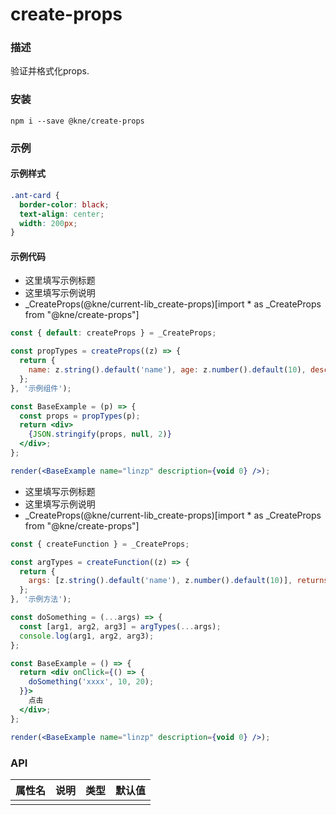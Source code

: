 
# create-props


### 描述

验证并格式化props.


### 安装

```shell
npm i --save @kne/create-props
```

### 示例


#### 示例样式

```scss
.ant-card {
  border-color: black;
  text-align: center;
  width: 200px;
}
```

#### 示例代码

- 这里填写示例标题
- 这里填写示例说明
- _CreateProps(@kne/current-lib_create-props)[import * as _CreateProps from "@kne/create-props"]

```jsx
const { default: createProps } = _CreateProps;

const propTypes = createProps((z) => {
  return {
    name: z.string().default('name'), age: z.number().default(10), description: z.string().default('description')
  };
}, '示例组件');

const BaseExample = (p) => {
  const props = propTypes(p);
  return <div>
    {JSON.stringify(props, null, 2)}
  </div>;
};

render(<BaseExample name="linzp" description={void 0} />);

```

- 这里填写示例标题
- 这里填写示例说明
- _CreateProps(@kne/current-lib_create-props)[import * as _CreateProps from "@kne/create-props"]

```jsx
const { createFunction } = _CreateProps;

const argTypes = createFunction((z) => {
  return {
    args: [z.string().default('name'), z.number().default(10)], returns: z.void()
  };
}, '示例方法');

const doSomething = (...args) => {
  const [arg1, arg2, arg3] = argTypes(...args);
  console.log(arg1, arg2, arg3);
};

const BaseExample = () => {
  return <div onClick={() => {
    doSomething('xxxx', 10, 20);
  }}>
    点击
  </div>;
};

render(<BaseExample name="linzp" description={void 0} />);

```


### API

| 属性名 | 说明 | 类型 | 默认值 |
|-----|----|----|-----|
|     |    |    |     |

